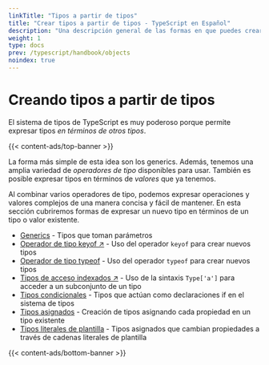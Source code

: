 ```yaml
---
linkTitle: "Tipos a partir de tipos"
title: "Crear tipos a partir de tipos - TypeScript en Español"
description: "Una descripción general de las formas en que puedes crear más tipos a partir de tipos existentes."
weight: 1
type: docs
prev: /typescript/handbook/objects
noindex: true
---
```


# Creando tipos a partir de tipos

El sistema de tipos de TypeScript es muy poderoso porque permite expresar tipos *en términos de otros tipos*.

{{< content-ads/top-banner >}}

La forma más simple de esta idea son los generics. Además, tenemos una amplia variedad de *operadores de tipo* disponibles para usar.
También es posible expresar tipos en términos de *valores* que ya tenemos.

Al combinar varios operadores de tipo, podemos expresar operaciones y valores complejos de una manera concisa y fácil de mantener.
En esta sección cubriremos formas de expresar un nuevo tipo en términos de un tipo o valor existente.

- [Generics](/typescript/handbook/manipulacion-tipos/tipos-genericos) - Tipos que toman parámetros
- [Operador de tipo keyof ↗](https://www.typescriptlang.org/docs/handbook/2/keyof-types.html) - Uso del operador `keyof` para crear nuevos tipos
- [Operador de tipo typeof](/typescript/handbook/manipulacion-tipos/operador-typeof) - Uso del operador `typeof` para crear nuevos tipos
- [Tipos de acceso indexados ↗](https://www.typescriptlang.org/docs/handbook/2/indexed-access-types.html) - Uso de la sintaxis `Type['a']` para acceder a un subconjunto de un tipo
- [Tipos condicionales](/typescript/handbook/manipulacion-tipos/tipos-condicionales) - Tipos que actúan como declaraciones if en el sistema de tipos
- [Tipos asignados](/typescript/handbook/manipulacion-tipos/tipos-mapeados) - Creación de tipos asignando cada propiedad en un tipo existente
- [Tipos literales de plantilla](/typescript/handbook/manipulacion-tipos/tipos-literales-de-plantilla) - Tipos asignados que cambian propiedades a través de cadenas literales de plantilla

{{< content-ads/bottom-banner >}}
